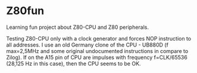 # Z80fun
Learning fun project about Z80-CPU and Z80 peripherals.

Testing Z80-CPU only with a clock generator and forces NOP instruction to all addresses. I use an old Germany clone of the CPU - UB880D (f max=2,5MHz and some original undocumented instructions in compare to Zilog). If on the A15 pin of CPU are impulses with frequency f=CLK/65536 (28,125 Hz in this case), then the CPU seems to be OK.
